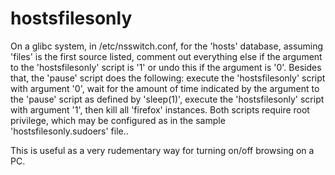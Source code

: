 # hostsfilesonly

On a glibc system, in /etc/nsswitch.conf, for the 'hosts' database,
assuming 'files' is the first source listed, comment out everything else
if the argument to the 'hostsfilesonly' script is '1' or undo this if
the argument is '0'.  Besides that, the 'pause' script does the
following: execute the 'hostsfilesonly' script with argument '0', wait
for the amount of time indicated by the argument to the 'pause' script
as defined by 'sleep(1)', execute the 'hostsfilesonly' script with
argument '1', then kill all 'firefox' instances.  Both scripts require
root privilege, which may be configured as in the sample
'hostsfilesonly.sudoers' file..

This is useful as a very rudementary way for turning on/off browsing on
a PC.
